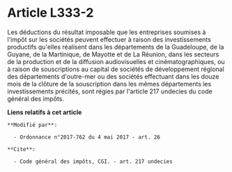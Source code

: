 # Article L333-2

Les déductions du résultat imposable que les entreprises soumises à l'impôt sur les sociétés peuvent effectuer à raison des
investissements productifs qu'elles réalisent dans les départements de la Guadeloupe, de la Guyane, de la Martinique, de
Mayotte et de La Réunion, dans les secteurs de la production et de la diffusion audiovisuelles et cinématographiques, ou à
raison de souscriptions au capital de sociétés de développement régional des départements d'outre-mer ou des sociétés
effectuant dans les douze mois de la clôture de la souscription dans les mêmes départements les investissements précités,
sont régies par l'article 217 undecies du code général des impôts.

**Liens relatifs à cet article**

	**Modifié par**:

	  - Ordonnance n°2017-762 du 4 mai 2017 - art. 26

	**Cite**:

	  - Code général des impôts, CGI. - art. 217 undecies
